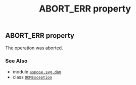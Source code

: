 ﻿---
title: ABORT_ERR property
second_title: Aspose.SVG for Python via .NET API References
description: 
type: docs
weight: 30
url: /python-net/aspose.svg.dom/domexception/abort_err/
is_root: false
---

## ABORT_ERR property


The operation was aborted.

### See Also
* module [`aspose.svg.dom`](../../)
* class [`DOMException`](/svg/python-net/aspose.svg.dom/domexception)

